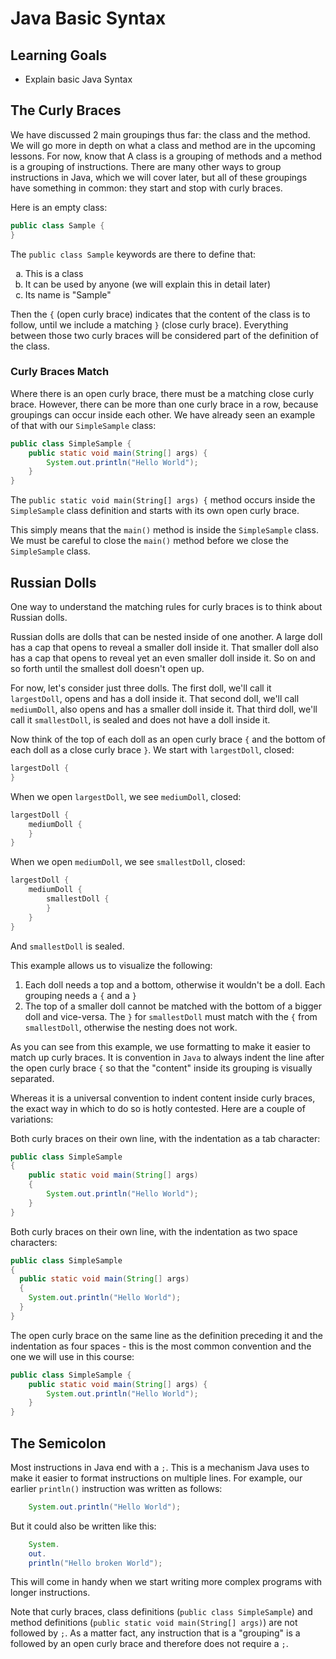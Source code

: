 # Java Basic Syntax

## Learning Goals

- Explain basic Java Syntax

## The Curly Braces

We have discussed 2 main groupings thus far: the class and the method. We will go more in depth on what a class and 
method are in the upcoming lessons. For now, know that A class is a grouping of methods and a method is a grouping of
instructions. There are many other ways to group instructions in Java, which we will cover later,
but all of these groupings have something in common: they start and stop with curly braces.

Here is an empty class:

```java
public class Sample { 
} 
```

The `public class Sample` keywords are there to define that:

<ol type="a">
    <li> This is a class </li>
    <li> It can be used by anyone (we will explain this in detail later) </li>
    <li> Its name is "Sample" </li>
</ol>

Then the `{` (open curly brace) indicates that the content of the class is to follow, until we include a matching `}`
(close curly brace). Everything between those two curly braces will be considered part of the definition of the class.

### Curly Braces Match

Where there is an open curly brace, there must be a matching close curly brace. However, there can be more than one
curly brace in a row, because groupings can occur inside each other. We have already seen an example of that with our 
`SimpleSample` class:

```java
public class SimpleSample {
    public static void main(String[] args) {
        System.out.println("Hello World"); 
    }
}
```

The `public static void main(String[] args) {` method occurs inside the `SimpleSample` class definition and starts
with its own open curly brace.

This simply means that the `main()` method is inside the `SimpleSample` class. We must be careful to close the `main()`
method before we close the `SimpleSample` class.

## Russian Dolls

One way to understand the matching rules for curly braces is to think about Russian dolls.

Russian dolls are dolls that can be nested inside of one another. A large doll has a cap that opens to reveal a
smaller doll inside it. That smaller doll also has a cap that opens to reveal yet an even smaller
doll inside it. So on and so forth until the smallest doll doesn't open up.

For now, let's consider just three dolls. The first doll, we'll call it `largestDoll`, opens and has a doll inside it.
That second doll, we'll call `mediumDoll`, also opens and has a smaller doll inside it. That third doll, we'll call it
`smallestDoll`, is sealed and does not have a doll inside it.

Now think of the top of each doll as an open curly brace `{` and the bottom of each doll as a close curly brace `}`.
We start with `largestDoll`, closed:

```java
largestDoll {
} 
```

When we open `largestDoll`, we see `mediumDoll`, closed:

```java
largestDoll {
    mediumDoll {
    }  
} 
```

When we open `mediumDoll`, we see `smallestDoll`, closed:

```java
largestDoll {
    mediumDoll {
        smallestDoll { 
        } 
    }  
} 
```

And `smallestDoll` is sealed.

This example allows us to visualize the following:  

1. Each doll needs a top and a bottom, otherwise it wouldn't be a doll. Each grouping needs a `{` and a `}`
2. The top of a smaller doll cannot be matched with the bottom of a bigger doll and vice-versa. The `}` for `smallestDoll`
must match with the `{` from `smallestDoll`, otherwise the nesting does not work.

As you can see from this example, we use formatting to make it easier to match up curly braces. It is convention in `Java`
to always indent the line after the open curly brace `{` so that the "content" inside its grouping is visually separated.

Whereas it is a universal convention to indent content inside curly braces, the exact way in which to do so is hotly contested.
Here are a couple of variations:

Both curly braces on their own line, with the indentation as a tab character:

```java
public class SimpleSample 
{
    public static void main(String[] args) 
    {
        System.out.println("Hello World"); 
    }
}
```

Both curly braces on their own line, with the indentation as two space characters:

```java
public class SimpleSample 
{
  public static void main(String[] args) 
  {
    System.out.println("Hello World"); 
  }
}
```

The open curly brace on the same line as the definition preceding it and the indentation as four spaces - this is
the most common convention and the one we will use in this course:

```java
public class SimpleSample {
    public static void main(String[] args) {
        System.out.println("Hello World"); 
    }
}
```

## The Semicolon

Most instructions in Java end with a `;`. This is a mechanism Java uses to make it easier to format instructions on 
multiple lines. For example, our earlier `println()` instruction was written as follows:

```java
    System.out.println("Hello World"); 
```

But it could also be written like this:

```java
    System.
    out.
    println("Hello broken World"); 
```

This will come in handy when we start writing more complex programs with longer instructions.

Note that curly braces, class definitions (`public class SimpleSample`) and method definitions 
(`public static void main(String[] args)`) are not followed by `;`. As a matter fact, any instruction that is a 
"grouping" is a followed by an open curly brace and therefore does not require a `;`.
